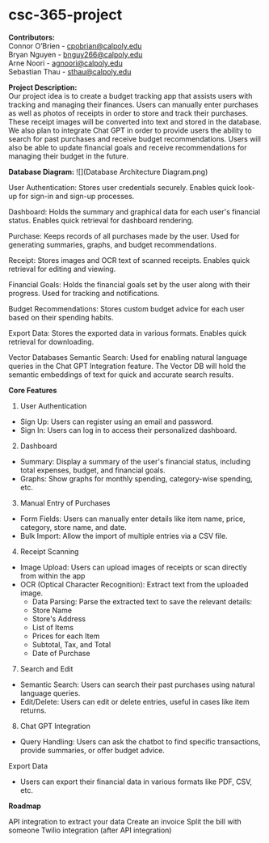 # csc-365-project

**Contributors:** \
Connor O’Brien - cpobrian@calpoly.edu \
Bryan Nguyen - bnguy266@calpoly.edu \
Arne Noori - agnoori@calpoly.edu \
Sebastian Thau - sthau@calpoly.edu 

**Project Description:** \
Our project idea is to create a budget tracking app that assists users with tracking and managing their finances. Users can manually enter purchases as well as photos of receipts in order to store and track their purchases. These receipt images will be converted into text and stored in the database. We also plan to integrate Chat GPT in order to provide users the ability to search for past purchases and receive budget recommendations. Users will also be able to update financial goals and receive recommendations for managing their budget in the future.

**Database Diagram:**
![](Database Architecture Diagram.png)

User Authentication: Stores user credentials securely. Enables quick look-up for sign-in and sign-up processes.

Dashboard: Holds the summary and graphical data for each user's financial status. Enables quick retrieval for dashboard rendering.

Purchase: Keeps records of all purchases made by the user. Used for generating summaries, graphs, and budget recommendations.

Receipt: Stores images and OCR text of scanned receipts. Enables quick retrieval for editing and viewing.

Financial Goals: Holds the financial goals set by the user along with their progress. Used for tracking and notifications.

Budget Recommendations: Stores custom budget advice for each user based on their spending habits.


Export Data: Stores the exported data in various formats. Enables quick retrieval for downloading.

Vector Databases
Semantic Search: Used for enabling natural language queries in the Chat GPT Integration feature. The Vector DB will hold the semantic embeddings of text for quick and accurate search results.

**Core Features**
1. User Authentication
* Sign Up: Users can register using an email and password.
* Sign In: Users can log in to access their personalized dashboard.
2. Dashboard
* Summary: Display a summary of the user's financial status, including total expenses, budget, and financial goals.
* Graphs: Show graphs for monthly spending, category-wise spending, etc.
3. Manual Entry of Purchases
* Form Fields: Users can manually enter details like item name, price, category, store name, and date.
* Bulk Import: Allow the import of multiple entries via a CSV file.
4. Receipt Scanning
* Image Upload: Users can upload images of receipts or scan directly from within the app
* OCR (Optical Character Recognition): Extract text from the uploaded image.
    * Data Parsing: Parse the extracted text to save the relevant details:
    * Store Name
    * Store's Address
    * List of Items
    * Prices for each Item
    * Subtotal, Tax, and Total
    * Date of Purchase
7. Search and Edit
* Semantic Search: Users can search their past purchases using natural language queries.
* Edit/Delete: Users can edit or delete entries, useful in cases like item returns.
8. Chat GPT Integration
* Query Handling: Users can ask the chatbot to find specific transactions, provide summaries, or offer budget advice.

Export Data
* Users can export their financial data in various formats like PDF, CSV, etc.

**Roadmap**

API integration to extract your data
Create an invoice
Split the bill with someone
Twilio integration (after API integration) 
